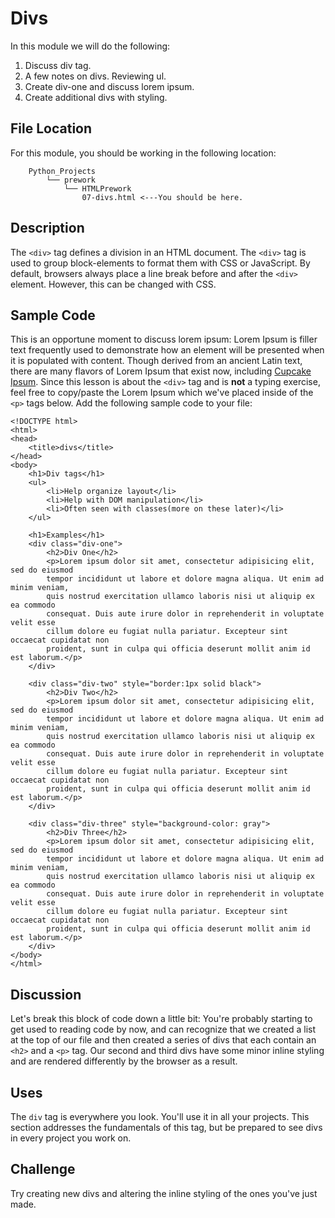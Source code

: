 # Divs

In this module we will do the following:

1. Discuss div tag.
2. A few notes on divs. Reviewing ul.
3. Create div-one and discuss lorem ipsum.
4. Create additional divs with styling.

## File Location <a id="file-location"></a>

For this module, you should be working in the following location:

```text
    Python_Projects
        └── prework
            └── HTMLPrework
                07-divs.html <---You should be here.
```

## Description <a id="description"></a>

The `<div>` tag defines a division in an HTML document. The `<div>` tag is used to group block-elements to format them with CSS or JavaScript. By default, browsers always place a line break before and after the `<div>` element. However, this can be changed with CSS.

## Sample Code <a id="sample-code"></a>

This is an opportune moment to discuss lorem ipsum: Lorem Ipsum is filler text frequently used to demonstrate how an element will be presented when it is populated with content. Though derived from an ancient Latin text, there are many flavors of Lorem Ipsum that exist now, including [Cupcake Ipsum](http://www.cupcakeipsum.com/). Since this lesson is about the `<div>` tag and is **not** a typing exercise, feel free to copy/paste the Lorem Ipsum which we've placed inside of the `<p>` tags below. Add the following sample code to your file:

```text
<!DOCTYPE html>
<html>
<head>
    <title>divs</title>
</head>
<body>
    <h1>Div tags</h1>
    <ul>
        <li>Help organize layout</li>
        <li>Help with DOM manipulation</li>
        <li>Often seen with classes(more on these later)</li>
    </ul>
​
    <h1>Examples</h1>
    <div class="div-one">
        <h2>Div One</h2>
        <p>Lorem ipsum dolor sit amet, consectetur adipisicing elit, sed do eiusmod
        tempor incididunt ut labore et dolore magna aliqua. Ut enim ad minim veniam,
        quis nostrud exercitation ullamco laboris nisi ut aliquip ex ea commodo
        consequat. Duis aute irure dolor in reprehenderit in voluptate velit esse
        cillum dolore eu fugiat nulla pariatur. Excepteur sint occaecat cupidatat non
        proident, sunt in culpa qui officia deserunt mollit anim id est laborum.</p>
    </div>
​
    <div class="div-two" style="border:1px solid black">
        <h2>Div Two</h2>
        <p>Lorem ipsum dolor sit amet, consectetur adipisicing elit, sed do eiusmod
        tempor incididunt ut labore et dolore magna aliqua. Ut enim ad minim veniam,
        quis nostrud exercitation ullamco laboris nisi ut aliquip ex ea commodo
        consequat. Duis aute irure dolor in reprehenderit in voluptate velit esse
        cillum dolore eu fugiat nulla pariatur. Excepteur sint occaecat cupidatat non
        proident, sunt in culpa qui officia deserunt mollit anim id est laborum.</p>
    </div>
​
    <div class="div-three" style="background-color: gray">
        <h2>Div Three</h2>
        <p>Lorem ipsum dolor sit amet, consectetur adipisicing elit, sed do eiusmod
        tempor incididunt ut labore et dolore magna aliqua. Ut enim ad minim veniam,
        quis nostrud exercitation ullamco laboris nisi ut aliquip ex ea commodo
        consequat. Duis aute irure dolor in reprehenderit in voluptate velit esse
        cillum dolore eu fugiat nulla pariatur. Excepteur sint occaecat cupidatat non
        proident, sunt in culpa qui officia deserunt mollit anim id est laborum.</p>
    </div>
</body>
</html>
```

## Discussion <a id="discussion"></a>

Let's break this block of code down a little bit: You're probably starting to get used to reading code by now, and can recognize that we created a list at the top of our file and then created a series of divs that each contain an `<h2>` and a `<p>` tag. Our second and third divs have some minor inline styling and are rendered differently by the browser as a result.

## Uses <a id="uses"></a>

The `div` tag is everywhere you look. You'll use it in all your projects. This section addresses the fundamentals of this tag, but be prepared to see divs in every project you work on.

## Challenge <a id="challenge"></a>

Try creating new divs and altering the inline styling of the ones you've just made.

